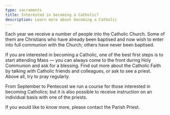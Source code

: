 ```yaml
---
type: sacraments
title: Interested in becoming a Catholic?
description: Learn more about becoming a Catholic
---
```

Each year we receive a number of people into the Catholic Church. Some of them are Christians who have already been baptised and now wish to enter into full communion with the Church; others have never been baptised.



If you are interested in becoming a Catholic, one of the best first steps is to start attending Mass — you can always come to the front during Holy Communion and ask for a blessing. Find out more about the Catholic Faith by talking with Catholic friends and colleagues, or ask to see a priest. Above all, try to pray regularly.



From September to Pentecost we run a course for those interested in becoming Catholics; but it is also possible to receive instruction on an individual basis with one of the priests.



If you would like to know more, please contact the Parish Priest.
